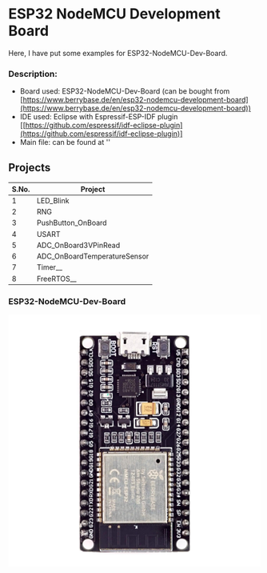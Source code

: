 # ESP32 NodeMCU Development Board

Here, I have put some examples for ESP32-NodeMCU-Dev-Board.

### Description:
- Board used: ESP32-NodeMCU-Dev-Board (can be bought from [https://www.berrybase.de/en/esp32-nodemcu-development-board](https://www.berrybase.de/en/esp32-nodemcu-development-board))
- IDE used: Eclipse with Espressif-ESP-IDF plugin [[https://github.com/espressif/idf-eclipse-plugin](https://github.com/espressif/idf-eclipse-plugin)]
- Main file: can be found at ''

## Projects  
| S.No. | Project                      |
|-------|------------------------------|
| 1     | LED_Blink                    |
| 2     | RNG                          |
| 3     | PushButton_OnBoard           |
| 4     | USART                        |
| 5     | ADC_OnBoard3VPinRead         |
| 6     | ADC_OnBoardTemperatureSensor |
| 7     | Timer__                      |
| 8     | FreeRTOS__                   |

### ESP32-NodeMCU-Dev-Board
![ESP32-NodeMCU-Dev-Board](zz_Docs/ESP32-NMCU.jpg)
